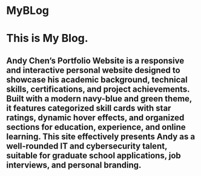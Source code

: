 # MyBLog
# This is My Blog.
## Andy Chen’s Portfolio Website is a responsive and interactive personal website designed to showcase his academic background, technical skills, certifications, and project achievements. Built with a modern navy-blue and green theme, it features categorized skill cards with star ratings, dynamic hover effects, and organized sections for education, experience, and online learning. This site effectively presents Andy as a well-rounded IT and cybersecurity talent, suitable for graduate school applications, job interviews, and personal branding.
